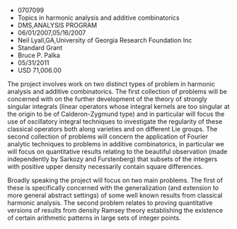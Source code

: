 
* 0707099
* Topics in harmonic analysis and additive combinatorics
* DMS,ANALYSIS PROGRAM
* 06/01/2007,05/16/2007
* Neil Lyall,GA,University of Georgia Research Foundation Inc
* Standard Grant
* Bruce P. Palka
* 05/31/2011
* USD 71,006.00

The project involves work on two distinct types of problem in harmonic analysis
and additive combinatorics. The first collection of problems will be concerned
with on the further development of the theory of strongly singular integrals
(linear operators whose integral kernels are too singular at the origin to be of
Calderon-Zygmund type) and in particular will focus the use of oscillatory
integral techniques to investigate the regularity of these classical operators
both along varieties and on different Lie groups. The second collection of
problems will concern the application of Fourier analytic techniques to problems
in additive combinatorics, in particular we will focus on quantitative results
relating to the beautiful observation (made independently by Sarkozy and
Furstenberg) that subsets of the integers with positive upper density
necessarily contain square differences.

Broadly speaking the project will focus on two main problems. The first of these
is specifically concerned with the generalization (and extension to more general
abstract settings) of some well known results from classical harmonic analysis.
The second problem relates to proving quantitative versions of results from
density Ramsey theory establishing the existence of certain arithmetic patterns
in large sets of integer points.
